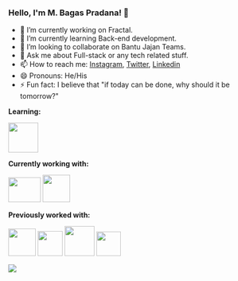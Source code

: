 ### Hello, I'm M. Bagas Pradana! 👋

- 🔭 I’m currently working on Fractal.
- 🌱 I’m currently learning Back-end development.
- 👯 I’m looking to collaborate on Bantu Jajan Teams.
- 💬 Ask me about Full-stack or any tech related stuff.
- 📫 How to reach me: [Instagram](https://www.instagram.com/bagaspradana0201), [Twitter](https://twitter.com/bagaspradana05), [Linkedin](https://www.linkedin.com/in/muhammad-bagas-pradana-a12a241a9)
- 😄 Pronouns: He/His
- ⚡ Fun fact: I believe that "if today can be done, why should it be tomorrow?"


**Learning:**

<a href="https://www.w3schools.com/js/" title="Javascript"><img width="60 px"  src="https://encrypted-tbn0.gstatic.com/images?q=tbn%3AANd9GcTJEbWD-UYXqKObG3dPK0J3wWKmbmWHwwXs9g&usqp=CAU" /></a>

**Currently working with:**

<a href="https://jquery.com/" title="Jquery"><img width="65 px" height ="50px"  src="https://1.bp.blogspot.com/-6AVQDPCAXqM/XxAJbNtiRBI/AAAAAAAAALY/ZATuxCAOMNMoLVRkWpf1LKq9k8nhqW4owCLcBGAsYHQ/s1600/7044135.png" /></a>
<a href="https://mdbootstrap.com/docs/standard/bootstrap-5/" title="Bootstrap 5 Alpha"><img width="55 px"  src="https://camo.githubusercontent.com/0e0adf58c74c6e74bb64ece5d0ef4620f4f46915/68747470733a2f2f76352e676574626f6f7473747261702e636f6d2f646f63732f352e302f6173736574732f6272616e642f626f6f7473747261702d6c6f676f2d736861646f772e706e67" /></a>

**Previously worked with:**

<a href="https://getbootstrap.com/" title="Bootstrap 4"><img width="55 px"  src="https://i.dlpng.com/static/png/432835_preview.png" /></a>
<a href="https://vuejs.org/" title="Vue"><img width="50 px"  src="https://banner2.cleanpng.com/20180718/cbh/kisspng-vue-js-javascript-library-angularjs-react-vue-js-5b4ebe1bc45884.1915769815318871318042.jpg" /></a>
<a href="https://flask.palletsprojects.com/en/1.1.x/" title="Flask"><img width="60 px"  src="https://e7.pngegg.com/pngimages/779/111/png-clipart-flask-python-web-framework-web-application-tutorial-others-miscellaneous-monochrome.png" /></a>
<a href="https://fontawesome.com/v4.7.0" title="fontawesome"><img width="49 px"  src="https://i0.wp.com/blog.fontawesome.com/wp-content/uploads/2019/07/avatar-blue-scale-0.5@2x.png?fit=1%2C1&ssl=1" /></a>

<img src="https://github-readme-stats.vercel.app/api?username=bagas050201&&show_icons=true&title_color=ffffff&icon_color=bb2acf&text_color=daf7dc&bg_color=191919">

